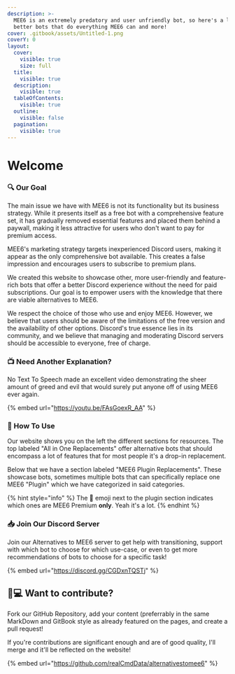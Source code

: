 ```yaml
---
description: >-
  MEE6 is an extremely predatory and user unfriendly bot, so here's a list of
  better bots that do everything MEE6 can and more!
cover: .gitbook/assets/Untitled-1.png
coverY: 0
layout:
  cover:
    visible: true
    size: full
  title:
    visible: true
  description:
    visible: true
  tableOfContents:
    visible: true
  outline:
    visible: false
  pagination:
    visible: true
---
```


# Welcome

### 🔍 Our Goal

The main issue we have with MEE6 is not its functionality but its business strategy. While it presents itself as a free bot with a comprehensive feature set, it has gradually removed essential features and placed them behind a paywall, making it less attractive for users who don't want to pay for premium access.

MEE6's marketing strategy targets inexperienced Discord users, making it appear as the only comprehensive bot available. This creates a false impression and encourages users to subscribe to premium plans.

We created this website to showcase other, more user-friendly and feature-rich bots that offer a better Discord experience without the need for paid subscriptions. Our goal is to empower users with the knowledge that there are viable alternatives to MEE6.

We respect the choice of those who use and enjoy MEE6. However, we believe that users should be aware of the limitations of the free version and the availability of other options. Discord's true essence lies in its community, and we believe that managing and moderating Discord servers should be accessible to everyone, free of charge.

### 📺 Need Another Explanation?

No Text To Speech made an excellent video demonstrating the sheer amount of greed and evil that would surely put anyone off of using MEE6 ever again.

{% embed url="https://youtu.be/FAsGoexR_AA" %}

### 🧭 How To Use

Our website shows you on the left the different sections for resources. The top labeled "All in One Replacements" offer alternative bots that should encompass a lot of features that for most people it's a drop-in replacement.

Below that we have a section labeled "MEE6 Plugin Replacements". These showcase bots, sometimes multiple bots that can specifically replace one MEE6 "Plugin" which we have categorized in said categories.

{% hint style="info" %}
The 👑 emoji next to the plugin section indicates which ones are MEE6 Premium **only**. Yeah it's a lot.
{% endhint %}

### 📥 Join Our Discord Server

Join our Alternatives to MEE6 server to get help with transitioning, support with which bot to choose for which use-case, or even to get more recommendations of bots to choose for a specific task!

{% embed url="https://discord.gg/CGDxnTQSTj" %}

## 👦💻 Want to contribute?

Fork our GitHub Repository, add your content (preferrably in the same MarkDown and GitBook style as already featured on the pages, and create a pull request!

If you're contributions are significant enough and are of good quality, I'll merge and it'll be reflected on the website!

{% embed url="https://github.com/realCmdData/alternativestomee6" %}
